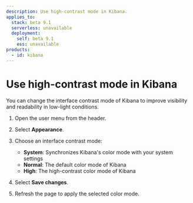 ```yaml
---
description: Use high-contrast mode in Kibana.
applies_to:
  stack: beta 9.1
  serverless: unavailable
  deployment:
    self: beta 9.1
    ess: unavailable
products:
  - id: kibana
---
```


# Use high-contrast mode in Kibana

You can change the interface contrast mode of Kibana to improve visibility and readability in low-light conditions.

1. Open the user menu from the header.
2. Select **Appearance**.
3. Choose an interface contrast mode:

    - **System**: Synchronizes Kibana's color mode with your system settings
    - **Normal**: The default color mode of Kibana
    - **High**: The high-contrast color mode of Kibana

4. Select **Save changes**.
5. Refresh the page to apply the selected color mode.